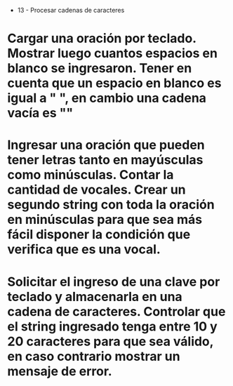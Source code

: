 * 13 - Procesar cadenas de caracteres
#  Cargar una oración por teclado. Mostrar luego cuantos espacios en blanco se ingresaron. Tener en cuenta que un espacio en blanco es igual a " ", en cambio una cadena vacía es ""
#  Ingresar una oración que pueden tener letras tanto en mayúsculas como minúsculas. Contar la cantidad de vocales. Crear un segundo string con toda la oración en minúsculas para que sea más fácil disponer la condición que verifica que es una vocal. 
#  Solicitar el ingreso de una clave por teclado y almacenarla en una cadena de caracteres. Controlar que el string ingresado tenga entre 10 y 20 caracteres para que sea válido, en caso contrario mostrar un mensaje de error. 